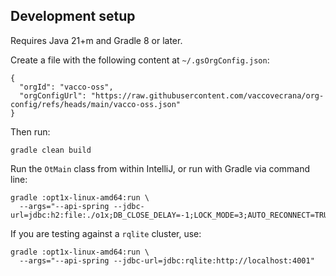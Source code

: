 ## Development setup

Requires Java 21+m and Gradle 8 or later.

Create a file with the following content at `~/.gsOrgConfig.json`:
```
{
  "orgId": "vacco-oss",
  "orgConfigUrl": "https://raw.githubusercontent.com/vaccovecrana/org-config/refs/heads/main/vacco-oss.json"
}
```

Then run:
```
gradle clean build
```

Run the `OtMain` class from within IntelliJ, or run with Gradle via command line:
```
gradle :opt1x-linux-amd64:run \
  --args="--api-spring --jdbc-url=jdbc:h2:file:./o1x;DB_CLOSE_DELAY=-1;LOCK_MODE=3;AUTO_RECONNECT=TRUE"
```

If you are testing against a `rqlite` cluster, use:
```
gradle :opt1x-linux-amd64:run \
  --args="--api-spring --jdbc-url=jdbc:rqlite:http://localhost:4001"
```
